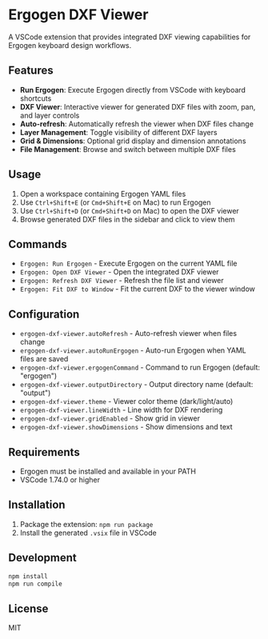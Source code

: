 # Ergogen DXF Viewer

A VSCode extension that provides integrated DXF viewing capabilities for Ergogen keyboard design workflows.

## Features

- **Run Ergogen**: Execute Ergogen directly from VSCode with keyboard shortcuts
- **DXF Viewer**: Interactive viewer for generated DXF files with zoom, pan, and layer controls
- **Auto-refresh**: Automatically refresh the viewer when DXF files change
- **Layer Management**: Toggle visibility of different DXF layers
- **Grid & Dimensions**: Optional grid display and dimension annotations
- **File Management**: Browse and switch between multiple DXF files

## Usage

1. Open a workspace containing Ergogen YAML files
2. Use `Ctrl+Shift+E` (or `Cmd+Shift+E` on Mac) to run Ergogen
3. Use `Ctrl+Shift+D` (or `Cmd+Shift+D` on Mac) to open the DXF viewer
4. Browse generated DXF files in the sidebar and click to view them

## Commands

- `Ergogen: Run Ergogen` - Execute Ergogen on the current YAML file
- `Ergogen: Open DXF Viewer` - Open the integrated DXF viewer
- `Ergogen: Refresh DXF Viewer` - Refresh the file list and viewer
- `Ergogen: Fit DXF to Window` - Fit the current DXF to the viewer window

## Configuration

- `ergogen-dxf-viewer.autoRefresh` - Auto-refresh viewer when files change
- `ergogen-dxf-viewer.autoRunErgogen` - Auto-run Ergogen when YAML files are saved
- `ergogen-dxf-viewer.ergogenCommand` - Command to run Ergogen (default: "ergogen")
- `ergogen-dxf-viewer.outputDirectory` - Output directory name (default: "output")
- `ergogen-dxf-viewer.theme` - Viewer color theme (dark/light/auto)
- `ergogen-dxf-viewer.lineWidth` - Line width for DXF rendering
- `ergogen-dxf-viewer.gridEnabled` - Show grid in viewer
- `ergogen-dxf-viewer.showDimensions` - Show dimensions and text

## Requirements

- Ergogen must be installed and available in your PATH
- VSCode 1.74.0 or higher

## Installation

1. Package the extension: `npm run package`
2. Install the generated `.vsix` file in VSCode

## Development

```bash
npm install
npm run compile
```

## License

MIT
